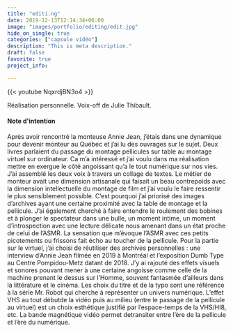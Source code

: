 ```yaml
---
title: "editi.ng"
date: 2019-12-13T12:14:34+06:00
image: "images/portfolio/editing/edit.jpg"
hide_on_single: true
categories: ["capsule vidéo"]
description: "This is meta description."
draft: false
favorite: true
project_info:

---
```


{{< youtube NqxrdjBN3o4 >}}

Réalisation personnelle. Voix-off de Julie Thibault.


#### Note d'intention

Après avoir rencontré la monteuse Annie Jean, j’étais dans une dynamique pour devenir monteur au Québec et j’ai lu des ouvrages sur le sujet. Deux livres parlaient du passage du montage pellicules sur table au montage virtuel sur ordinateur. Ca m’a intéressé et j’ai voulu dans ma réalisation mettre en exergue le côté angoissant qu’a le tout numérique sur nos vies. J’ai assemblé les deux voix à travers un collage de textes. Le métier de monteur avait une dimension artisanale qui faisait un beau contrepoids avec la dimension intellectuelle du montage de film et j’ai voulu le faire ressentir le plus sensiblement possible. C’est pourquoi j’ai priorisé des images d’archives ayant une certaine proximité avec la table de montage et la pellicule. J’ai également cherché à faire entendre le roulement des bobines et à plonger le spectateur dans une bulle, un moment intime, un moment d’introspection avec une lecture délicate nous amenant dans un état proche de celui de l’ASMR. La sensation que m’évoque l’ASMR avec ces petits picotements ou frissons fait écho au toucher de la pellicule. Pour la partie sur le virtuel, j’ai choisi de réutiliser des archives personnelles : une interview d’Annie Jean filmée en 2019 à Montréal et l’exposition Dumb Type au Centre Pompidou-Metz datant de 2018. J’y ai rajouté des effets visuels et sonores pouvant mener à une certaine angoisse comme celle de la machine prenant le dessus sur l’Homme, souvent fantasmée d’ailleurs dans la littérature et le cinéma. Les choix du titre et de la typo sont une référence à la série Mr. Robot qui cherche à représenter un univers numérique. L’effet VHS au tout débutde la vidéo puis au milieu (entre le passage de la pellicule au virtuel) est un choix esthétique justifié par l’espace-temps de la VHS/HI8, etc. La bande magnétique vidéo permet detransiter entre l’ère de la pellicule et l’ère du numérique.